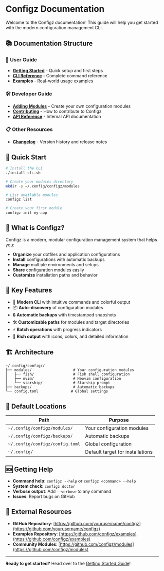 # Configz Documentation

Welcome to the Configz documentation! This guide will help you get started with the modern configuration management CLI.

## 📚 Documentation Structure

### 👤 User Guide
- **[Getting Started](user-guide/getting-started.md)** - Quick setup and first steps
- **[CLI Reference](user-guide/cli-reference.md)** - Complete command reference
- **[Examples](user-guide/examples.md)** - Real-world usage examples

### 🛠️ Developer Guide
- **[Adding Modules](developer-guide/adding-modules.md)** - Create your own configuration modules
- **[Contributing](developer-guide/contributing.md)** - How to contribute to Configz
- **[API Reference](developer-guide/api-reference.md)** - Internal API documentation

### 📋 Other Resources
- **[Changelog](CHANGELOG.md)** - Version history and release notes

## 🚀 Quick Start

```bash
# Install the CLI
./install-cli.sh

# Create your modules directory
mkdir -p ~/.config/configz/modules

# List available modules
configz list

# Create your first module
configz init my-app
```

## 📖 What is Configz?

Configz is a modern, modular configuration management system that helps you:

- **Organize** your dotfiles and application configurations
- **Install** configurations with automatic backups
- **Manage** multiple environments and setups
- **Share** configuration modules easily
- **Customize** installation paths and behavior

## 🎯 Key Features

- 🎯 **Modern CLI** with intuitive commands and colorful output
- 📦 **Auto-discovery** of configuration modules
- 🔒 **Automatic backups** with timestamped snapshots
- 🛠️ **Customizable paths** for modules and target directories
- ⚡ **Batch operations** with progress indicators
- 🎨 **Rich output** with icons, colors, and detailed information

## 🏗️ Architecture

```
~/.config/configz/
├── modules/                   # Your configuration modules
│   ├── fish/                  # Fish shell configuration
│   ├── nvim/                  # Neovim configuration
│   └── starship/              # Starship prompt
├── backups/                   # Automatic backups
└── config.toml               # Global settings
```

## 📍 Default Locations

| Path | Purpose |
|------|---------|
| `~/.config/configz/modules/` | Your configuration modules |
| `~/.config/configz/backups/` | Automatic backups |
| `~/.config/configz/config.toml` | Global configuration |
| `~/.config/` | Default target for installations |

## 🆘 Getting Help

- **Command help**: `configz --help` or `configz <command> --help`
- **System check**: `configz doctor`
- **Verbose output**: Add `--verbose` to any command
- **Issues**: Report bugs on GitHub

## 🔗 External Resources

- **GitHub Repository**: [https://github.com/yourusername/configz](https://github.com/yourusername/configz)
- **Examples Repository**: [https://github.com/configz/examples](https://github.com/configz/examples)
- **Community Modules**: [https://github.com/configz/modules](https://github.com/configz/modules)

---

**Ready to get started?** Head over to the [Getting Started Guide](user-guide/getting-started.md)!